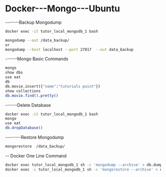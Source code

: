 # Docker---Mongo---Ubuntu

-------Backup Mongodump 
```bash
docker exec -it tutor_local_mongodb_1 bash

mongodump --out /data_backup/ 
or
mongodump --host localhost --port 27017  --out data_backup

```

------Mongo Basic Commands 
```bash
mongo
show dbs
use eat
db
db.movie.insert({"name":"tutorials point"})
show collections
db.movie.find().pretty()
```

------Delete Database
```bash
docker exec -it tutor_local_mongodb_1 bash
mongo
use eat
db.dropDatabase()
```

--------Restore Mongodump
```bash
mongorestore  /data_backup/ 
```

-- Docker One Line Command 
```bash
docker exec tutor_local_mongodb_1 sh -c 'mongodump --archive' > db.dump
docker exec -i tutor_local_mongodb_1 sh -c 'mongorestore --archive' < db.dump
```
